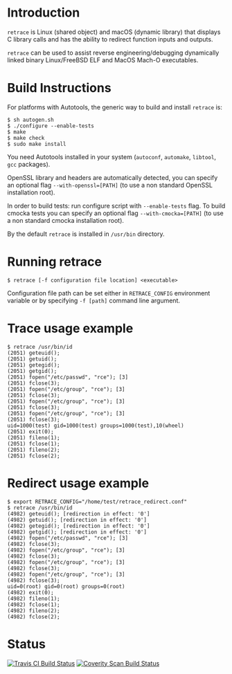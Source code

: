 # Introduction
`retrace` is Linux (shared object) and macOS (dynamic library) that displays C library calls and has the ability to redirect function inputs and outputs.

`retrace` can be used to assist reverse engineering/debugging dynamically linked binary Linux/FreeBSD ELF and MacOS Mach-O executables.

# Build Instructions

For platforms with Autotools, the generic way to build and install `retrace` is:

```
$ sh autogen.sh
$ ./configure --enable-tests
$ make
$ make check
$ sudo make install
```

You need Autotools installed in your system (`autoconf`, `automake`, `libtool`, `gcc` packages).

OpenSSL library and headers are automatically detected, you can specify an optional flag `--with-openssl=[PATH]` (to use a non standard OpenSSL installation root).


In order to build tests: run configure script with `--enable-tests` flag.
To build cmocka tests you can specify an optional flag `--with-cmocka=[PATH]` (to use a non standard cmocka installation root).


By the default `retrace` is installed in `/usr/bin` directory.

# Running retrace

```
$ retrace [-f configuration file location] <executable>
```

Configuration file path can be set either in `RETRACE_CONFIG` environment variable or by specifying `-f [path]` command line argument.


# Trace usage example
```
$ retrace /usr/bin/id
(2051) geteuid();
(2051) getuid();
(2051) getegid();
(2051) getgid();
(2051) fopen("/etc/passwd", "rce"); [3]
(2051) fclose(3);
(2051) fopen("/etc/group", "rce"); [3]
(2051) fclose(3);
(2051) fopen("/etc/group", "rce"); [3]
(2051) fclose(3);
(2051) fopen("/etc/group", "rce"); [3]
(2051) fclose(3);
uid=1000(test) gid=1000(test) groups=1000(test),10(wheel)
(2051) exit(0);
(2051) fileno(1);
(2051) fclose(1);
(2051) fileno(2);
(2051) fclose(2);
```

# Redirect usage example
```
$ export RETRACE_CONFIG="/home/test/retrace_redirect.conf"
$ retrace /usr/bin/id
(4982) geteuid(); [redirection in effect: '0']
(4982) getuid(); [redirection in effect: '0']
(4982) getegid(); [redirection in effect: '0']
(4982) getgid(); [redirection in effect: '0']
(4982) fopen("/etc/passwd", "rce"); [3]
(4982) fclose(3);
(4982) fopen("/etc/group", "rce"); [3]
(4982) fclose(3);
(4982) fopen("/etc/group", "rce"); [3]
(4982) fclose(3);
(4982) fopen("/etc/group", "rce"); [3]
(4982) fclose(3);
uid=0(root) gid=0(root) groups=0(root)
(4982) exit(0);
(4982) fileno(1);
(4982) fclose(1);
(4982) fileno(2);
(4982) fclose(2);
```

# Status
[![Travis CI Build Status](https://travis-ci.org/riboseinc/retrace.svg?branch=master)](https://travis-ci.org/riboseinc/retrace)
[![Coverity Scan Build Status](https://img.shields.io/coverity/scan/12840.svg)](https://scan.coverity.com/projects/riboseinc-retrace)
